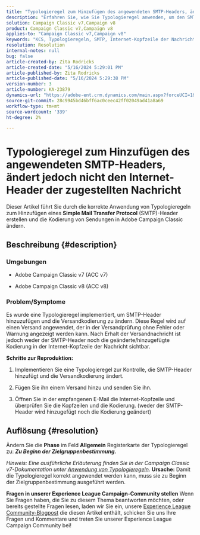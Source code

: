 ```yaml
---
title: "Typologieregel zum Hinzufügen des angewendeten SMTP-Headers, ändert jedoch nicht die Internet-Kopfzeile der zugestellten Nachricht"
description: "Erfahren Sie, wie Sie Typologieregel anwenden, um den SMTP-Header hinzuzufügen und die Versandkodierung in Adobe Campaign Classic zu ändern."
solution: Campaign Classic v7,Campaign v8
product: Campaign Classic v7,Campaign v8
applies-to: "Campaign Classic v7,Campaign v8"
keywords: "KCS, Typologieregeln, SMTP, Internet-Kopfzeile der Nachricht, ACC v7, ACC v8, Adobe Campaign Classic v7, Adobe Campaign Classic v8, Fehlerbehebung"
resolution: Resolution
internal-notes: null
bug: false
article-created-by: Zita Rodricks
article-created-date: "5/16/2024 5:29:01 PM"
article-published-by: Zita Rodricks
article-published-date: "5/16/2024 5:29:38 PM"
version-number: 3
article-number: KA-23879
dynamics-url: "https://adobe-ent.crm.dynamics.com/main.aspx?forceUCI=1&pagetype=entityrecord&etn=knowledgearticle&id=89e3efc2-a913-ef11-9f89-6045bd0298d4"
source-git-commit: 28c9945bd46bff6ac0ceec42ff02049ad41a8a69
workflow-type: tm+mt
source-wordcount: '339'
ht-degree: 2%

---
```


# Typologieregel zum Hinzufügen des angewendeten SMTP-Headers, ändert jedoch nicht den Internet-Header der zugestellten Nachricht


Dieser Artikel führt Sie durch die korrekte Anwendung von Typologieregeln zum Hinzufügen eines <b>Simple Mail Transfer Protocol</b> (SMTP)-Header erstellen und die Kodierung von Sendungen in Adobe Campaign Classic ändern.

## Beschreibung {#description}


### <b>Umgebungen</b>

- Adobe Campaign Classic v7 (ACC v7)


- Adobe Campaign Classic v8 (ACC v8)




### <b>Problem/Symptome</b>

Es wurde eine Typologieregel implementiert, um SMTP-Header hinzuzufügen und die Versandkodierung zu ändern. Diese Regel wird auf einen Versand angewendet, der in der Versandprüfung ohne Fehler oder Warnung angezeigt werden kann. Nach Erhalt der Versandnachricht ist jedoch weder der SMTP-Header noch die geänderte/hinzugefügte Kodierung in der Internet-Kopfzeile der Nachricht sichtbar.

<b>Schritte zur Reproduktion:</b>

1. Implementieren Sie eine Typologieregel zur Kontrolle, die SMTP-Header hinzufügt und die Versandkodierung ändert.


2. Fügen Sie ihn einem Versand hinzu und senden Sie ihn.


3. Öffnen Sie in der empfangenen E-Mail die Internet-Kopfzeile und überprüfen Sie die Kopfzeilen und die Kodierung. (weder der SMTP-Header wird hinzugefügt noch die Kodierung geändert)



## Auflösung {#resolution}


Ändern Sie die <b>Phase</b> im Feld <b>Allgemein</b> Registerkarte der Typologieregel zu: <b>*Zu Beginn der Zielgruppenbestimmung.</b>*

*Hinweis: Eine ausführliche Erläuterung finden Sie in der Campaign Classic v7-Dokumentation unter [Anwendung von Typologieregeln](https://experienceleague.adobe.com/docs/campaign-classic/using/orchestrating-campaigns/campaign-optimization/control-rules.html)*.
<b>Ursache:</b>
Damit die Typologieregel korrekt angewendet werden kann, muss sie zu Beginn der Zielgruppenbestimmung ausgeführt werden.


<b>Fragen in unserer Experience League Campaign-Community stellen</b>
Wenn Sie Fragen haben, die Sie zu diesem Thema beantworten möchten, oder bereits gestellte Fragen lesen, laden wir Sie ein, unsere [Experience League Community-Blogpost](https://experienceleaguecommunities.adobe.com/t5/adobe-campaign-classic-blogs/introducing-top-kcs-articles-curated-for-your-troubleshooting/bc-p/672426#M132 "Folgen Sie dem Link") die diesen Artikel enthält, schicken Sie uns Ihre Fragen und Kommentare und treten Sie unserer Experience League Campaign Community bei!
